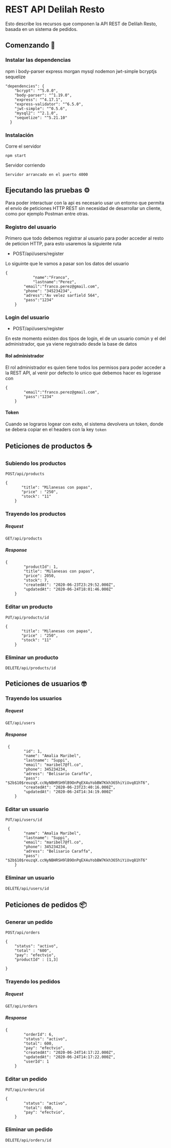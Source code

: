 # REST API Delilah Resto

Esto describe los recursos que componen la API REST de Delilah Resto, basada en un sistema de pedidos.

## Comenzando 🚀

### Instalar las dependencias 

npm i body-parser express morgan mysql nodemon jwt-simple bcryptjs sequelize

```
"dependencies": {
    "bcrypt": "^5.0.0",
    "body-parser": "^1.19.0",
    "express": "^4.17.1",
    "express-validator": "^6.5.0",
    "jwt-simple": "^0.5.6",
    "mysql2": "^2.1.0",
    "sequelize": "^5.21.10"
  }
```
### Instalación 

Corre el servidor

```
npm start
```
Servidor corriendo 

```
Servidor arrancado en el puerto 4000
```

## Ejecutando las pruebas ⚙️

Para poder interactuar con la api es necesario usar un entorno que permita el envío de peticiones HTTP REST sin necesidad de desarrollar un cliente, como por ejemplo Postman entre otras.

### Registro del usuario

Primero que todo debemos registrar al usuario para poder acceder al resto de peticion HTTP, para esto usaremos la siguiente ruta

* POST/api/users/register

Lo siguinte que le vamos a pasar son los datos del usuario

```
{
		    "name":"Franco",
		    "lastname":"Perez",
        "email":"franco.perez@gmail.com",
        "phone": "345234234",
        "adress":"Av velez sarfield 564",
        "pass":"1234"
    }
```

### Login del usuario

* POST/api/users/register

En este momento existen dos tipos de login, el de un usuario común y el del administrador, que ya viene registrado desde la base de datos

#### Rol administrador

El rol administrador es quien tiene todos los permisos para poder acceder a la REST API, al venir por defecto lo unico que debemos hacer es logerase con 

```
{
        "email":"franco.perez@gmail.com",
        "pass":"1234"
    }
```

#### Token

Cuando se lograros logear con exito, el sistema devolvera un token, donde se debera copiar en el headers con la key `token`

## Peticiones de productos ☕

### Subiendo los productos

```
POST/api/products
```
```
{
       "title": "Milanesas con papas",
       "price" : "250",
       "stock": "11"
    }
```

### Trayendo los productos

##### Request

```
GET/api/products
```

##### Response

```
{
        "productId": 1,
        "title": "Milanesas con papas",
        "price": 2050,
        "stock": 7,
        "createdAt": "2020-06-23T23:29:52.000Z",
        "updatedAt": "2020-06-24T18:01:46.000Z"
    }
```

### Editar un producto

```
PUT/api/products/id
```

```
{
       "title": "Milanesas con papas",
       "price" : "250",
       "stock": "11"
    }
```

### Eliminar un producto

```
DELETE/api/products/id
```


## Peticiones de usuarios 🤓

### Trayendo los usuarios

##### Request

```
GET/api/users
```

##### Response

```
 {
        "id": 1,
        "name": "Amalia Maribel",
        "lastname": "Suppi",
        "email": "maribel7@fl.co",
        "phone": 345234234,
        "adress": "Belisario Caraffa",
        "pass": "$2b$10$reuzqX.ccNyNBHRSH9lB9OnPqEX4uYobBW7Kkh365hiYiUvq81hT6",
        "createdAt": "2020-06-23T23:40:16.000Z",
        "updatedAt": "2020-06-24T14:34:19.000Z"
    }
```

### Editar un usuario

```
PUT/api/users/id
```

```
 {
        "name": "Amalia Maribel",
        "lastname": "Suppi",
        "email": "maribel7@fl.co",
        "phone": 345234234,
        "adress": "Belisario Caraffa",
        "pass": "$2b$10$reuzqX.ccNyNBHRSH9lB9OnPqEX4uYobBW7Kkh365hiYiUvq81hT6"
    }
```

### Eliminar un usuario

```
DELETE/api/users/id
```


## Peticiones de pedidos 📦

### Generar un pedido

```
POST/api/orders
```

```
{
	"status": "activo",
	"total" : "600",
	"pay": "efectvio",
	"productId" : [1,3]
	
}
```


### Trayendo los pedidos

##### Request

```
GET/api/orders
```

##### Response

```
{
        "orderId": 6,
        "status": "activo",
        "total": 600,
        "pay": "efectvio",
        "createdAt": "2020-06-24T14:17:22.000Z",
        "updatedAt": "2020-06-24T14:17:22.000Z",
        "userId": 1
    }
```

### Editar un pedido

```
PUT/api/orders/id
```

```
{
        "status": "activo",
        "total": 600,
        "pay": "efectvio",
    }
```

### Eliminar un pedido

```
DELETE/api/orders/id
```

